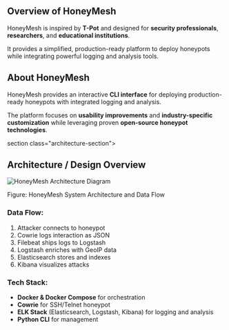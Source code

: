 <section class="overview-section">
  <h2><strong>Overview of HoneyMesh</strong></h2>

  <p>
    HoneyMesh is inspired by <strong>T-Pot</strong> and designed for 
    <strong>security professionals</strong>, <strong>researchers</strong>, 
    and <strong>educational institutions</strong>.
  </p>

  <p>
    It provides a simplified, production-ready platform to deploy honeypots 
    while integrating powerful logging and analysis tools.
  </p>
</section>

<section class="about-section">
  <h2><strong>About HoneyMesh</strong></h2>

  <p>
    HoneyMesh provides an interactive <strong>CLI interface</strong> for deploying
    production-ready honeypots with integrated logging and analysis.
  </p>

  <p>
    The platform focuses on <strong>usability improvements</strong> and
    <strong>industry-specific customization</strong> while leveraging proven
    <strong>open-source honeypot technologies</strong>.
  </p>
</section>
section class="architecture-section">
  <h2><strong>Architecture / Design Overview</strong></h2>

  <div class="architecture-diagram">
    <img src="img/diagram-export-10-7-2025-8_39_23-PM.png" alt="HoneyMesh Architecture Diagram" />
    <p class="diagram-caption">Figure: HoneyMesh System Architecture and Data Flow</p>
  </div>

  <h3>Data Flow:</h3>
  <ol class="architecture-list">
    <li>Attacker connects to honeypot</li>
    <li>Cowrie logs interaction as JSON</li>
    <li>Filebeat ships logs to Logstash</li>
    <li>Logstash enriches with GeoIP data</li>
    <li>Elasticsearch stores and indexes</li>
    <li>Kibana visualizes attacks</li>
  </ol>

  <h3>Tech Stack:</h3>
  <ul class="architecture-list">
    <li><strong>Docker & Docker Compose</strong> for orchestration</li>
    <li><strong>Cowrie</strong> for SSH/Telnet honeypot</li>
    <li><strong>ELK Stack</strong> (Elasticsearch, Logstash, Kibana) for logging and analysis</li>
    <li><strong>Python CLI</strong> for management</li>
  </ul>
</section>


